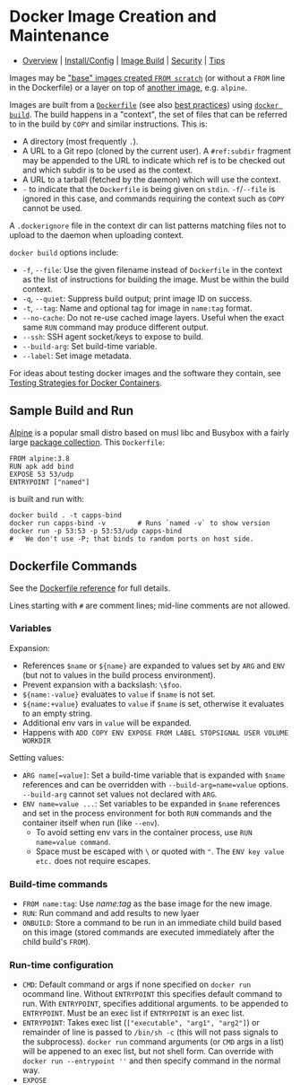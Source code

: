 Docker Image Creation and Maintenance
=====================================

* [Overview](README.md) | [Install/Config](config.md) | [Image Build](image.md)
  | [Security](security.md) | [Tips](tips.md)

Images may be ["base" images created `FROM scratch`][base] (or without
a `FROM` line in the Dockerfile) or a layer on top of [another image],
e.g. `alpine`.

Images are built from a [`Dockerfile`][] (see also [best practices])
using [`docker build`]. The build happens in a "context", the set of
files that can be referred to in the build by `COPY` and similar
instructions. This is:
- A directory (most frequently `.`).
- A URL to a Git repo (cloned by the current user). A `#ref:subdir`
  fragment may be appended to the URL to indicate which ref is to be
  checked out and which subdir is to be used as the context.
- A URL to a tarball (fetched by the daemon) which will use the
  context.
- `-` to indicate that the `Dockerfile` is being given on `stdin`.
  `-f`/`--file` is ignored in this case, and commands requiring
  the context such as `COPY` cannot be used.

A `.dockerignore` file in the context dir can list patterns matching
files not to upload to the daemon when uploading context.

`docker build` options include:
- `-f`, `--file`: Use the given filename instead of `Dockerfile` in the
  context as the list of instructions for building the image. Must be
  within the build context.
- `-q`, `--quiet`: Suppress build output; print image ID on success.
- `-t`, `--tag`: Name and optional tag for image in `name:tag` format.
- `--no-cache`: Do not re-use cached image layers. Useful when the
  exact same `RUN` command may produce different output.
- `--ssh`: SSH agent socket/keys to expose to build.
- `--build-arg`: Set build-time variable.
- `--label`: Set image metadata.

For ideas about testing docker images and the software they contain,
see [Testing Strategies for Docker Containers][terra-testing].


Sample Build and Run
--------------------

[Alpine] is a popular small distro based on musl libc and Busybox with
a fairly large [package collection][alp-pkg]. This `Dockerfile`:

    FROM alpine:3.8
    RUN apk add bind
    EXPOSE 53 53/udp
    ENTRYPOINT ["named"]

is built and run with:

    docker build . -t capps-bind
    docker run capps-bind -v        # Runs `named -v` to show version
    docker run -p 53:53 -p 53:53/udp capps-bind
    #   We don't use -P; that binds to random ports on host side.


Dockerfile Commands
-------------------

See the [Dockerfile reference][`Dockerfile`] for full details.

Lines starting with `#` are comment lines; mid-line comments are not
allowed.

### Variables

Expansion:
- References `$name` or `${name}` are expanded to values set by `ARG`
  and `ENV` (but not to values in the build process environment).
- Prevent expansion with a backslash: `\$foo`.
- `${name:-value}` evaluates to `value` if `$name` is not set.
- `${name:+value}` evaluates to `value` if `$name` is set, otherwise
  it evaluates to an empty string.
- Additional env vars in `value` will be expanded.
- Happens with `ADD COPY ENV EXPOSE FROM LABEL STOPSIGNAL USER VOLUME
  WORKDIR`

Setting values:
- `ARG name[=value]`: Set a build-time variable that is expanded with
  `$name` references and can be overridden with
  `--build-arg=name=value` options. `--build-arg` cannot set values
  not declared with `ARG`.
- `ENV name=value ...`: Set variables to be expanded in `$name`
  references and set in the process environment for both `RUN`
  commands and the container itself when run (like `--env`).
  - To avoid setting env vars in the container process, use `RUN
    name=value command`.
  - Space must be escaped with `\` or quoted with `"`. The `ENV key
    value etc.` does not require escapes.


### Build-time commands

- `FROM name:tag`: Use _name:tag_ as the base image for the new image.
- `RUN`: Run command and add results to new lyaer
- `ONBUILD`: Store a command to be run in an immediate child build
  based on this image (stored commands are executed immediately after
  the child build's `FROM`).

### Run-time configuration

- `CMD`: Default command or args if none specified on `docker run`
  ocommand line. Without `ENTRYPOINT` this specifies default command
  to run. With `ENTRYPOINT`, specifies additional arguments. to be
  appended to `ENTRYPOINT`. Must be an exec list if `ENTRYPOINT` is an
  exec list.
- `ENTRYPOINT`: Takes exec list (`["executable", "arg1", "arg2"]`) or
  remainder of line is passed to `/bin/sh -c` (this will not pass
  signals to the subprocess). `docker run` command arguments (or `CMD`
  args in a list) will be appened to an exec list, but not shell form.
  Can override with `docker run --entrypoint ''` and then specify
  command in the normal way.
- `EXPOSE`



<!-------------------------------------------------------------------->
[`Dockerfile`]: https://docs.docker.com/engine/reference/builder/
[`docker build`]: https://docs.docker.com/engine/reference/commandline/build/
[alp-pkg]: https://pkgs.alpinelinux.org/packages
[alpine]: https://hub.docker.com/_/alpine/
[another image]: config.md#public-docker-images
[base]: https://docs.docker.com/develop/develop-images/baseimages/
[best practices]: https://docs.docker.com/develop/develop-images/dockerfile_best-practices/
[terra-testing]: https://alexei-led.github.io/post/docker_testing/
